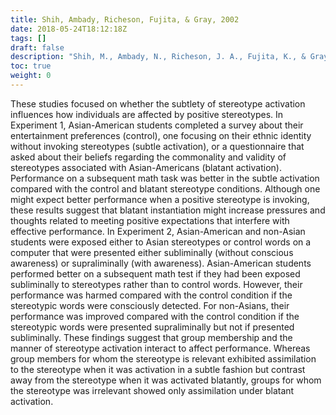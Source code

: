 ```yaml
---
title: Shih, Ambady, Richeson, Fujita, & Gray, 2002
date: 2018-05-24T18:12:18Z
tags: []
draft: false
description: "Shih, M., Ambady, N., Richeson, J. A., Fujita, K., & Gray, H. M. (2002). Stereotype performance boosts: The impact of self-relevance and the manner of stereotype activation. *Journal of Personality and Social Psychology, 83,* 638-664."
toc: true
weight: 0
---
```


These studies focused on whether the subtlety of stereotype activation influences how individuals are affected by positive stereotypes. In Experiment 1, Asian-American students completed a survey about their entertainment preferences (control), one focusing on their ethnic identity without invoking stereotypes (subtle activation), or a questionnaire that asked about their beliefs regarding the commonality and validity of stereotypes associated with Asian-Americans (blatant activation). Performance on a subsequent math task was better in the subtle activation compared with the control and blatant stereotype conditions. Although one might expect better performance when a positive stereotype is invoking, these results suggest that blatant instantiation might increase pressures and thoughts related to meeting positive expectations that interfere with effective performance. In Experiment 2, Asian-American and non-Asian students were exposed either to Asian stereotypes or control words on a computer that were presented either subliminally (without conscious awareness) or supraliminally (with awareness). Asian-American students performed better on a subsequent math test if they had been exposed subliminally to stereotypes rather than to control words. However, their performance was harmed compared with the control condition if the stereotypic words were consciously detected. For non-Asians, their performance was improved compared with the control condition if the stereotypic words were presented supraliminally but not if presented subliminally. These findings suggest that group membership and the manner of stereotype activation interact to affect performance. Whereas group members for whom the stereotype is relevant exhibited assimilation to the stereotype when it was activation in a subtle fashion but contrast away from the stereotype when it was activated blatantly, groups for whom the stereotype was irrelevant showed only assimilation under blatant activation.
